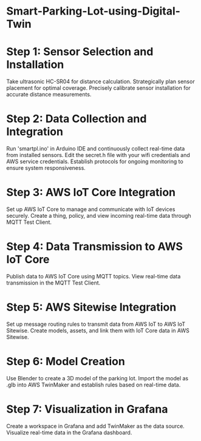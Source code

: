 # Smart-Parking-Lot-using-Digital-Twin

# Step 1: Sensor Selection and Installation

Take ultrasonic HC-SR04 for distance calculation.
Strategically plan sensor placement for optimal coverage.
Precisely calibrate sensor installation for accurate distance measurements.



# Step 2: Data Collection and Integration

Run 'smartpl.ino' in Arduino IDE and continuously collect real-time data from installed sensors.
Edit the secret.h file with your wifi credentials and AWS service credentials.
Establish protocols for ongoing monitoring to ensure system responsiveness.



# Step 3: AWS IoT Core Integration

Set up AWS IoT Core to manage and communicate with IoT devices securely.
Create a thing, policy, and view incoming real-time data through MQTT Test Client.



# Step 4: Data Transmission to AWS IoT Core

Publish data to AWS IoT Core using MQTT topics.
View real-time data transmission in the MQTT Test Client.



# Step 5: AWS Sitewise Integration

Set up message routing rules to transmit data from AWS IoT to AWS IoT Sitewise.
Create models, assets, and link them with IoT Core data in AWS Sitewise.



# Step 6: Model Creation

Use Blender to create a 3D model of the parking lot.
Import the model as .glb into AWS TwinMaker and establish rules based on real-time data.




# Step 7: Visualization in Grafana

Create a workspace in Grafana and add TwinMaker as the data source.
Visualize real-time data in the Grafana dashboard.
